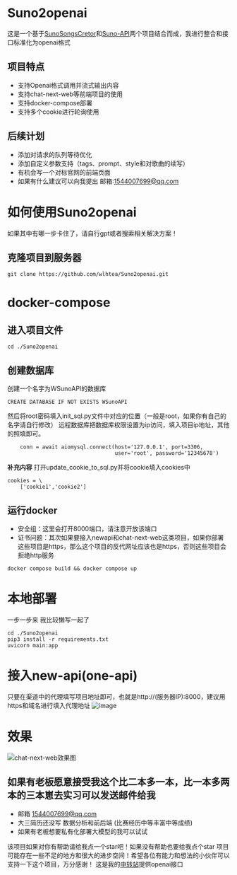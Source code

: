 # Suno2openai
这是一个基于[SunoSongsCretor](https://github.com/yihong0618/SunoSongsCreator)和[Suno-API](https://github.com/SunoAI-API/Suno-API)两个项目结合而成，我进行整合和接口标准化为openai格式

## 项目特点
- 支持Openai格式调用并流式输出内容
- 支持chat-next-web等前端项目的使用
- 支持docker-compose部署
- 支持多个cookie进行轮询使用

## 后续计划
- 添加对请求的队列等待优化
- 添加自定义参数支持（tags、prompt、style和对歌曲的续写）
- 有机会写一个对标官网的前端页面
- 如果有什么建议可以向我提出 邮箱:1544007699@qq.com

# 如何使用Suno2openai
如果其中有哪一步卡住了，请自行gpt或者搜索相关解决方案！
## 克隆项目到服务器
```
git clone https://github.com/wlhtea/Suno2openai.git
```

# docker-compose
## 进入项目文件
```
cd ./Suno2openai
```

## 创建数据库
创建一个名字为WSunoAPI的数据库
```mysql
CREATE DATABASE IF NOT EXISTS WSunoAPI
```

然后将root密码填入init_sql.py文件中对应的位置（一般是root，如果你有自己的名字请自行修改）
远程数据库把数据库权限设置为ip访问，填入项目ip地址，其他的照填即可。
```
    conn = await aiomysql.connect(host='127.0.0.1', port=3306,
                                  user='root', password='12345678')
```

**补充内容**
打开update_cookie_to_sql.py并将cookie填入cookies中
```
cookies = \
    ['cookie1','cookie2']
```

## 运行docker
- 安全组：这里会打开8000端口，请注意开放该端口
- 证书问题：其次如果要接入newapi和chat-next-web这类项目，如果你部署这些项目是https，那么这个项目的反代网址应该也是https，否则这些项目会拒绝http服务

```
docker compose build && docker compose up
```

# 本地部署

一步一步来 我比较懒写一起了
```
cd ./Suno2openai
pip3 install -r requirements.txt
uvicorn main:app 
```

# 接入new-api(one-api)
只要在渠道中的代理填写项目地址即可，也就是http://(服务器IP):8000，建议用https和域名进行填入代理地址
![image](https://github.com/wlhtea/Suno2openai/assets/115779315/0b4d3741-b8d4-4aa8-9337-86d85868ed0b)

# 效果
![chat-next-web效果图](https://github.com/wlhtea/Suno2openai/assets/115779315/6495e840-b025-4667-82f6-19116ce71c8e)


## 如果有老板愿意接受我这个比二本多一本，比一本多两本的三本崽去实习可以发送邮件给我
- 邮箱 1544007699@qq.com
- 大三简历还没写 数据分析和前后端 (比赛经历中等丰富中等成绩)
- 如果有老板想要私有化部署大模型的我可以试试

该项目如果对你有帮助请给我点一个star吧！如果没有帮助也要给我点个star
项目可能存在一些不足的地方和很大的进步空间！希望各位有能力和想法的小伙伴可以支持一下这个项目，万分感谢！
这是我的[中转站](https://token.w-l-h.xyz)提供openai接口

